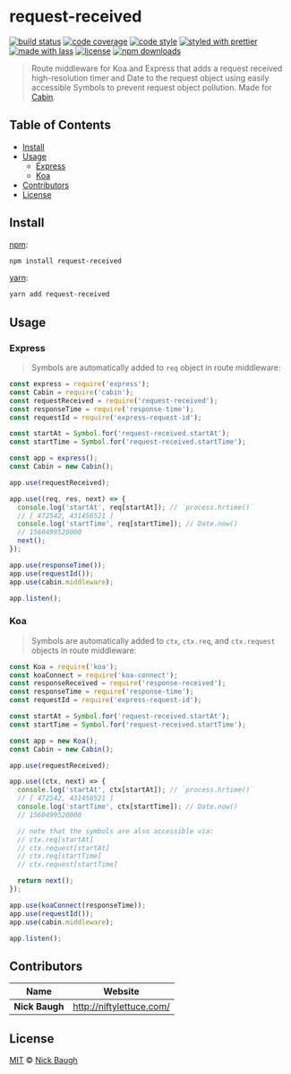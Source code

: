 # request-received

[![build status](https://img.shields.io/travis/com/cabinjs/request-received.svg)](https://travis-ci.com/cabinjs/request-received)
[![code coverage](https://img.shields.io/codecov/c/github/cabinjs/request-received.svg)](https://codecov.io/gh/cabinjs/request-received)
[![code style](https://img.shields.io/badge/code_style-XO-5ed9c7.svg)](https://github.com/sindresorhus/xo)
[![styled with prettier](https://img.shields.io/badge/styled_with-prettier-ff69b4.svg)](https://github.com/prettier/prettier)
[![made with lass](https://img.shields.io/badge/made_with-lass-95CC28.svg)](https://lass.js.org)
[![license](https://img.shields.io/github/license/cabinjs/request-received.svg)](LICENSE)
[![npm downloads](https://img.shields.io/npm/dt/request-received.svg)](https://npm.im/request-received)

> Route middleware for Koa and Express that adds a request received high-resolution timer and Date to the request object using easily accessible Symbols to prevent request object pollution.  Made for [Cabin][].


## Table of Contents

* [Install](#install)
* [Usage](#usage)
  * [Express](#express)
  * [Koa](#koa)
* [Contributors](#contributors)
* [License](#license)


## Install

[npm][]:

```sh
npm install request-received
```

[yarn][]:

```sh
yarn add request-received
```


## Usage

### Express

> Symbols are automatically added to `req` object in route middleware:

```js
const express = require('express');
const Cabin = require('cabin');
const requestReceived = require('request-received');
const responseTime = require('response-time');
const requestId = require('express-request-id');

const startAt = Symbol.for('request-received.startAt');
const startTime = Symbol.for('request-received.startTime');

const app = express();
const Cabin = new Cabin();

app.use(requestReceived);

app.use((req, res, next) => {
  console.log('startAt', req[startAt]); // `process.hrtime()`
  // [ 472542, 431456521 ]
  console.log('startTime', req[startTime]); // Date.now()
  // 1560499520000
  next();
});

app.use(responseTime());
app.use(requestId());
app.use(cabin.middleware);

app.listen();
```

### Koa

> Symbols are automatically added to `ctx`, `ctx.req`, and `ctx.request` objects in route middleware:

```js
const Koa = require('koa');
const koaConnect = require('koa-connect');
const responseReceived = require('response-received');
const responseTime = require('response-time');
const requestId = require('express-request-id');

const startAt = Symbol.for('request-received.startAt');
const startTime = Symbol.for('request-received.startTime');

const app = new Koa();
const Cabin = new Cabin();

app.use(requestReceived);

app.use((ctx, next) => {
  console.log('startAt', ctx[startAt]); // `process.hrtime()`
  // [ 472542, 431456521 ]
  console.log('startTime', ctx[startTime]); // Date.now()
  // 1560499520000

  // note that the symbols are also accessible via:
  // ctx.req[startAt]
  // ctx.request[startAt]
  // ctx.req[startTime]
  // ctx.request[startTime]

  return next();
});

app.use(koaConnect(responseTime));
app.use(requestId());
app.use(cabin.middleware);

app.listen();
```


## Contributors

| Name           | Website                    |
| -------------- | -------------------------- |
| **Nick Baugh** | <http://niftylettuce.com/> |


## License

[MIT](LICENSE) © [Nick Baugh](http://niftylettuce.com/)


## 

[npm]: https://www.npmjs.com/

[yarn]: https://yarnpkg.com/

[cabin]: https://cabinjs.com
